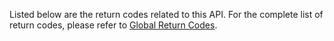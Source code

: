 Listed below are the return codes related to this API. For the complete list of return codes, please refer to [Global Return Codes](#9811).

